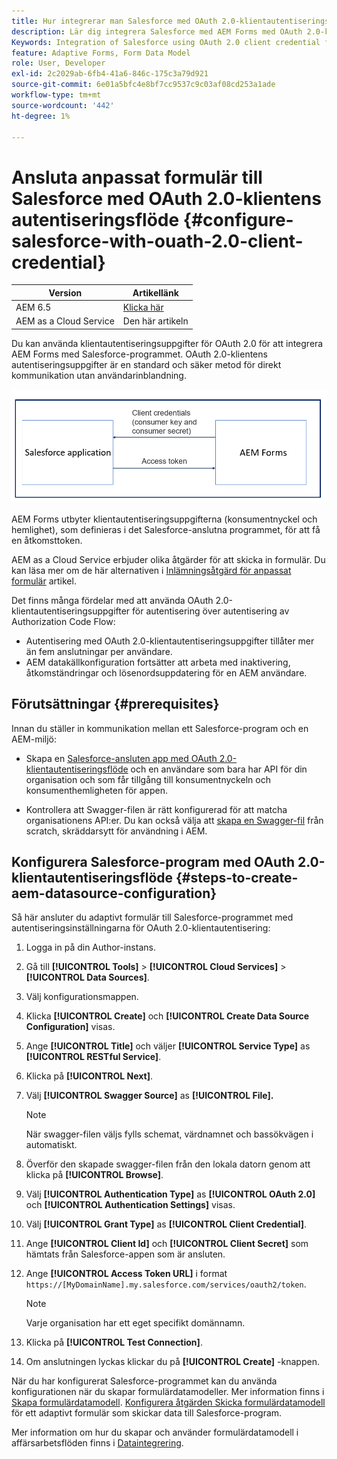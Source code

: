 ```yaml
---
title: Hur integrerar man Salesforce med OAuth 2.0-klientautentiseringsflödet med AEM Forms?
description: Lär dig integrera Salesforce med AEM Forms med OAuth 2.0-klientautentiseringsflödet.
Keywords: Integration of Salesforce using OAuth 2.0 client credential flow, salesforce integration with oauth2 using client credential flow, salesforce and client credential integration
feature: Adaptive Forms, Form Data Model
role: User, Developer
exl-id: 2c2029ab-6fb4-41a6-846c-175c3a79d921
source-git-commit: 6e01a5bfc4e8bf7cc9537c9c03af08cd253a1ade
workflow-type: tm+mt
source-wordcount: '442'
ht-degree: 1%

---
```


# Ansluta anpassat formulär till Salesforce med OAuth 2.0-klientens autentiseringsflöde {#configure-salesforce-with-ouath-2.0-client-credential}

| Version | Artikellänk |
| -------- | ---------------------------- |
| AEM 6.5 | [Klicka här](https://experienceleague.adobe.com/docs/experience-manager-65/forms/form-data-model/oauth2-client-credentials-flow-for-server-to-server-integration.html) |
| AEM as a Cloud Service | Den här artikeln |

Du kan använda klientautentiseringsuppgifter för OAuth 2.0 för att integrera AEM Forms med Salesforce-programmet. OAuth 2.0-klientens autentiseringsuppgifter är en standard och säker metod för direkt kommunikation utan användarinblandning.

![Arbetsflöde vid inställning av kommunikation mellan AEM Forms och Salesforce-program](/help/forms/assets/salesforce-workflow.png)

AEM Forms utbyter klientautentiseringsuppgifterna (konsumentnyckel och hemlighet), som definieras i det Salesforce-anslutna programmet, för att få en åtkomsttoken.

AEM as a Cloud Service erbjuder olika åtgärder för att skicka in formulär. Du kan läsa mer om de här alternativen i [Inlämningsåtgärd för anpassat formulär](/help/forms/configure-submit-actions-core-components.md) artikel.

Det finns många fördelar med att använda OAuth 2.0-klientautentiseringsuppgifter för autentisering över autentisering av Authorization Code Flow:

* Autentisering med OAuth 2.0-klientautentiseringsuppgifter tillåter mer än fem anslutningar per användare.
* AEM datakällkonfiguration fortsätter att arbeta med inaktivering, åtkomständringar och lösenordsuppdatering för en AEM användare.

## Förutsättningar {#prerequisites}

Innan du ställer in kommunikation mellan ett Salesforce-program och en AEM-miljö:

* Skapa en [Salesforce-ansluten app med OAuth 2.0-klientautentiseringsflöde](https://help.salesforce.com/s/articleView?id=sf.connected_app_client_credentials_setup.htm&amp;type=5) och en användare som bara har API för din organisation och som får tillgång till konsumentnyckeln och konsumenthemligheten för appen.

* Kontrollera att Swagger-filen är rätt konfigurerad för att matcha organisationens API:er. Du kan också välja att [skapa en Swagger-fil](https://experienceleague.adobe.com/docs/experience-manager-learn/cloud-service/forms/integrate-with-salesforce/describe-rest-api.html) från scratch, skräddarsytt för användning i AEM.


## Konfigurera Salesforce-program med OAuth 2.0-klientautentiseringsflöde {#steps-to-create-aem-datasource-configuration}

Så här ansluter du adaptivt formulär till Salesforce-programmet med autentiseringsinställningarna för OAuth 2.0-klientautentisering:

1. Logga in på din Author-instans.
1. Gå till **[!UICONTROL Tools]** > **[!UICONTROL Cloud Services]** > **[!UICONTROL Data Sources]**.
1. Välj konfigurationsmappen.
1. Klicka **[!UICONTROL Create]** och **[!UICONTROL Create Data Source Configuration]** visas.
1. Ange **[!UICONTROL Title]** och väljer **[!UICONTROL Service Type]** as **[!UICONTROL RESTful Service]**.
1. Klicka på **[!UICONTROL Next]**.
1. Välj **[!UICONTROL Swagger Source]** as **[!UICONTROL File].**

   >[!NOTE]
   >
   > När swagger-filen väljs fylls schemat, värdnamnet och bassökvägen i automatiskt.

1. Överför den skapade swagger-filen från den lokala datorn genom att klicka på **[!UICONTROL Browse]**.
1. Välj **[!UICONTROL Authentication Type]** as **[!UICONTROL OAuth 2.0]** och **[!UICONTROL Authentication Settings]** visas.
1. Välj **[!UICONTROL Grant Type]** as **[!UICONTROL Client Credential]**.
1. Ange **[!UICONTROL Client Id]** och **[!UICONTROL Client Secret]** som hämtats från Salesforce-appen som är ansluten.
1. Ange **[!UICONTROL Access Token URL]** i format
   `https://[MyDomainName].my.salesforce.com/services/oauth2/token`.

   >[!NOTE]
   >
   > Varje organisation har ett eget specifikt domännamn.

1. Klicka på **[!UICONTROL Test Connection]**.
1. Om anslutningen lyckas klickar du på **[!UICONTROL Create]** -knappen.


När du har konfigurerat Salesforce-programmet kan du använda konfigurationen när du skapar formulärdatamodeller. Mer information finns i [Skapa formulärdatamodell](create-form-data-models.md). [Konfigurera åtgärden Skicka formulärdatamodell](/help/forms/using-form-data-model.md) för ett adaptivt formulär som skickar data till Salesforce-program.

Mer information om hur du skapar och använder formulärdatamodell i affärsarbetsflöden finns i [Dataintegrering](data-integration.md).


